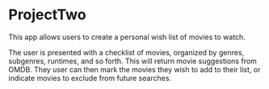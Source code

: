 # ProjectTwo

This app allows users to create a personal wish list of movies to watch.

The user is presented with a checklist of movies, organized by genres, subgenres, runtimes, and so forth. This will return movie suggestions from OMDB. They user can then mark the movies they wish to add to their list, or indicate movies to exclude from future searches.

